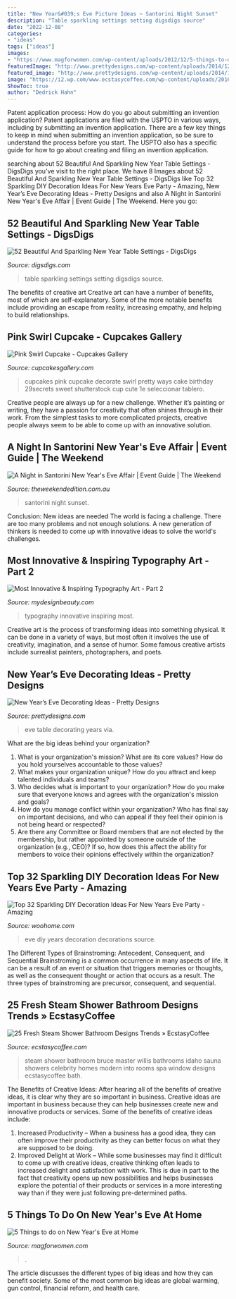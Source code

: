 ```yaml
---
title: "New Year&#039;s Eve Picture Ideas ~ Santorini Night Sunset"
description: "Table sparkling settings setting digsdigs source"
date: "2022-12-08"
categories:
- "ideas"
tags: ["ideas"]
images:
- "https://www.magforwomen.com/wp-content/uploads/2012/12/5-things-to-do-on-new-years.jpg"
featuredImage: "http://www.prettydesigns.com/wp-content/uploads/2014/12/New-Year-Eve-Table.jpg"
featured_image: "http://www.prettydesigns.com/wp-content/uploads/2014/12/New-Year-Eve-Table.jpg"
image: "https://i2.wp.com/www.ecstasycoffee.com/wp-content/uploads/2016/11/Perfect-for-the-Master-Bathroom..jpg?resize=346%2C462"
ShowToc: true
author: "Dedrick Hahn"
---
```



Patent application process: How do you go about submitting an invention application?
Patent applications are filed with the USPTO in various ways, including by submitting an invention application. There are a few key things to keep in mind when submitting an invention application, so be sure to understand the process before you start. The USPTO also has a specific guide for how to go about creating and filing an invention application.

	

		
searching about 52 Beautiful And Sparkling New Year Table Settings - DigsDigs you've visit to the right place. We have 8 Images about 52 Beautiful And Sparkling New Year Table Settings - DigsDigs like Top 32 Sparkling DIY Decoration Ideas For New Years Eve Party - Amazing, New Year’s Eve Decorating Ideas - Pretty Designs and also A Night in Santorini New Year&#039;s Eve Affair | Event Guide | The Weekend. Here you go:
		
    
## 52 Beautiful And Sparkling New Year Table Settings - DigsDigs

<img loading=lazy src="http://www.digsdigs.com/photos/beautiful-and-sparkling-new-year-table-setting-27-554x827.jpg" onerror="this.onerror=null;this.src='https://tse4.mm.bing.net/th?id=OIP.8qr8sLodDdL0gIdoTNrUKAHaLD&amp;pid=15.1';" alt="52 Beautiful And Sparkling New Year Table Settings - DigsDigs">

_Source: digsdigs.com_

>table sparkling settings setting digsdigs source. 

	

The benefits of creative art
Creative art can have a number of benefits, most of which are self-explanatory. Some of the more notable benefits include providing an escape from reality, increasing empathy, and helping to build relationships.

    
## Pink Swirl Cupcake - Cupcakes Gallery

<img loading=lazy src="https://cupcakesgallery.com/wp-content/uploads/2017/01/Pink-Swirl-Cupcake.jpg" onerror="this.onerror=null;this.src='https://tse1.mm.bing.net/th?id=OIP.FxKDmi0PkwdgQzPTDHI35QHaLG&amp;pid=15.1';" alt="Pink Swirl Cupcake - Cupcakes Gallery">

_Source: cupcakesgallery.com_

>cupcakes pink cupcake decorate swirl pretty ways cake birthday 29secrets sweet shutterstock cup cute 1e seleccionar tablero. 

	

Creative people are always up for a new challenge. Whether it’s painting or writing, they have a passion for creativity that often shines through in their work. From the simplest tasks to more complicated projects, creative people always seem to be able to come up with an innovative solution.

    
## A Night In Santorini New Year&#039;s Eve Affair | Event Guide | The Weekend

<img loading=lazy src="https://media.theweekendedition.com.au/wp-content/uploads/2017/12/sunset-night-light-santorini-town.jpg" onerror="this.onerror=null;this.src='https://tse3.mm.bing.net/th?id=OIP.iJtfsXE2AtuYo8KJ6emOjgHaE6&amp;pid=15.1';" alt="A Night in Santorini New Year&#039;s Eve Affair | Event Guide | The Weekend">

_Source: theweekendedition.com.au_

>santorini night sunset. 

	

Conclusion: New ideas are needed
The world is facing a challenge. There are too many problems and not enough solutions. A new generation of thinkers is needed to come up with innovative ideas to solve the world's challenges.

    
## Most Innovative &amp; Inspiring Typography Art - Part 2

<img loading=lazy src="https://www.mydesignbeauty.com/wp-content/uploads/2015/08/Innovative-and-Inspiring-Typography-Art-Collection-by-mydesignbeauty-27.jpg" onerror="this.onerror=null;this.src='https://tse3.mm.bing.net/th?id=OIP.JcaGY6cwTjzNTGoTLAjZoAHaKL&amp;pid=15.1';" alt="Most Innovative &amp; Inspiring Typography Art - Part 2">

_Source: mydesignbeauty.com_

>typography innovative inspiring most. 

	

Creative art is the process of transforming ideas into something physical. It can be done in a variety of ways, but most often it involves the use of creativity, imagination, and a sense of humor. Some famous creative artists include surrealist painters, photographers, and poets.

    
## New Year’s Eve Decorating Ideas - Pretty Designs

<img loading=lazy src="http://www.prettydesigns.com/wp-content/uploads/2014/12/New-Year-Eve-Table.jpg" onerror="this.onerror=null;this.src='https://tse1.mm.bing.net/th?id=OIP.sdU3deWNeWCc_uMYRI6k1QHaK7&amp;pid=15.1';" alt="New Year’s Eve Decorating Ideas - Pretty Designs">

_Source: prettydesigns.com_

>eve table decorating years via. 

	

What are the big ideas behind your organization?
1. What is your organization's mission? What are its core values? How do you hold yourselves accountable to those values?
2. What makes your organization unique? How do you attract and keep talented individuals and teams?
3. Who decides what is important to your organization? How do you make sure that everyone knows and agrees with the organization's mission and goals?
4. How do you manage conflict within your organization? Who has final say on important decisions, and who can appeal if they feel their opinion is not being heard or respected?
5. Are there any Committee or Board members that are not elected by the membership, but rather appointed by someone outside of the organization (e.g., CEO)? If so, how does this affect the ability for members to voice their opinions effectively within the organization?

    
## Top 32 Sparkling DIY Decoration Ideas For New Years Eve Party - Amazing

<img loading=lazy src="https://www.woohome.com/wp-content/uploads/2013/12/diy-new-year-eve-decorations-21-2.jpg" onerror="this.onerror=null;this.src='https://tse4.mm.bing.net/th?id=OIP.f8hsdleHANwB8YE46GU2bgHaLE&amp;pid=15.1';" alt="Top 32 Sparkling DIY Decoration Ideas For New Years Eve Party - Amazing">

_Source: woohome.com_

>eve diy years decoration decorations source. 

	

The Different Types of Brainstroming: Antecedent, Consequent, and Sequential
Brainstroming is a common occurrence in many aspects of life. It can be a result of an event or situation that triggers memories or thoughts, as well as the consequent thought or action that occurs as a result. The three types of brainstroming are precursor, consequent, and sequential.

    
## 25 Fresh Steam Shower Bathroom Designs Trends » EcstasyCoffee

<img loading=lazy src="https://i2.wp.com/www.ecstasycoffee.com/wp-content/uploads/2016/11/Perfect-for-the-Master-Bathroom..jpg?resize=346%2C462" onerror="this.onerror=null;this.src='https://tse4.mm.bing.net/th?id=OIP.CtTDxrO4YVHRhNz4f-r-rgAAAA&amp;pid=15.1';" alt="25 Fresh Steam Shower Bathroom Designs Trends » EcstasyCoffee">

_Source: ecstasycoffee.com_

>steam shower bathroom bruce master willis bathrooms idaho sauna showers celebrity homes modern into rooms spa window designs ecstasycoffee bath. 

	

The Benefits of Creative Ideas: After hearing all of the benefits of creative ideas, it is clear why they are so important in business.
Creative ideas are important in business because they can help businesses create new and innovative products or services. Some of the benefits of creative ideas include: 
1. Increased Productivity – When a business has a good idea, they can often improve their productivity as they can better focus on what they are supposed to be doing. 
2. Improved Delight at Work – While some businesses may find it difficult to come up with creative ideas, creative thinking often leads to increased delight and satisfaction with work. This is due in part to the fact that creativity opens up new possibilities and helps businesses explore the potential of their products or services in a more interesting way than if they were just following pre-determined paths. 

    
## 5 Things To Do On New Year&#039;s Eve At Home

<img loading=lazy src="https://www.magforwomen.com/wp-content/uploads/2012/12/5-things-to-do-on-new-years.jpg" onerror="this.onerror=null;this.src='https://tse2.mm.bing.net/th?id=OIP.PIYPRCUyQq9mAUCkSJ5dVwHaEc&amp;pid=15.1';" alt="5 Things to do on New Year&#039;s Eve at Home">

_Source: magforwomen.com_

>. 

	

The article discusses the different types of big ideas and how they can benefit society. Some of the most common big ideas are global warming, gun control, financial reform, and health care.

